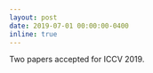 ```yaml
---
layout: post
date: 2019-07-01 00:00:00-0400
inline: true
---
```


Two papers accepted for ICCV 2019.